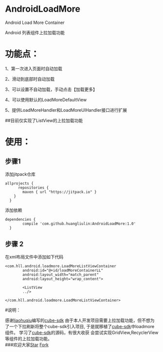 # AndroidLoadMore

Android Load More Container

Android 列表组件上拉加载功能

# 功能点：

1、第一次进入页面时自动加载

2、滑动到底部时自动加载

3、可以设置不自动加载，手动点击【加载更多】

4、可以使用默认的LoadMoreDefaultView

5、提供LoadMoreHandler和LoadMoreUIHandler接口进行扩展

##目前仅实现了ListView的上拉加载功能

# 使用：
## 步骤1  
添加jitpack仓库  

    allprojects {
		  repositories {
		  	maven { url "https://jitpack.io" }
	  	}
	  }
添加依赖  

    dependencies {
	        compile 'com.github.huangliulin:AndroidLoadMore:1.0'
	  }

## 步骤 2
在xml布局文件中添加如下代码  

    <com.hll.android.loadmore.LoadMoreListViewContainer
            android:id="@+id/loadMoreContainerLL"
            android:layout_width="match_parent"
            android:layout_height="wrap_content">
    
            <ListView
            ../>
               
    </com.hll.android.loadmore.LoadMoreListViewContainer>

#说明：

感谢[liaohuqiu](https://github.com/liaohuqiu)编写的[cube-sdk](https://github.com/liaohuqiu/cube-sdk)
由于本人开发项目需要上拉加载功能，但不想为了一个下拉刷新将整个cube-sdk引入项目,
于是就移植了[cube-sdk](https://github.com/liaohuqiu/cube-sdk)中loadmore组件。
学习了[cube-sdk](https://github.com/liaohuqiu/cube-sdk)的源码，有很大收获
会尝试实现GridView,RecyclerView等组件的上拉加载功能。  
###欢迎大家[Star](https://github.com/huangliulin/AndroidLoadMore) [Fork](https://github.com/huangliulin/AndroidLoadMore)
